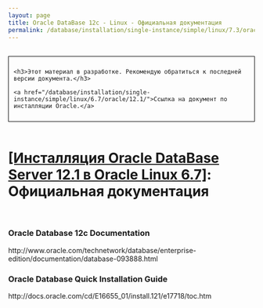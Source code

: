 ```yaml
---
layout: page
title: Oracle DataBase 12c - Linux - Официальная документация
permalink: /database/installation/single-instance/simple/linux/7.3/oracle/12.2/
---
```


<br/>

<div style="padding:10px; border:thin solid black;">

	<h3>Этот материал в разработке. Рекомендую обратиться к последней версии документа.</h3>

    <a href="/database/installation/single-instance/simple/linux/6.7/oracle/12.1/">Ссылка на документ по инсталляции Oracle.</a>

</div>

<br/>

# <a href="/database/installation/single-instance/simple/linux/6.7/oracle/12.1/">[Инсталляция Oracle DataBase Server 12.1 в Oracle Linux 6.7]</a>: Официальная документация


<br/>

<h3>Oracle Database 12c Documentation</h3>
http://www.oracle.com/technetwork/database/enterprise-edition/documentation/database-093888.html

<h3>Oracle Database Quick Installation Guide</h3>
http://docs.oracle.com/cd/E16655_01/install.121/e17718/toc.htm
